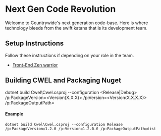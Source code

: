 # Next Gen Code Revolution

Welcome to Countrywide's next generation code-base. Here is where technology
bleeds from the swift katana that is its development team.

## Setup Instructions

Follow these instructions if depending on your role in the team.

- [Front-End Zen warrior](./FED-README.md)



## Building CWEL and Packaging Nuget

dotnet build Cwel\Cwel.csproj --configuration <Release|Debug> /p:PackageVersion=<Version(X.X.X)> /p:Version=<Version(X.X.X.X)> /p:PackageOutputPath=<Output Folder>

#### Example

`dotnet build Cwel\Cwel.csproj --configuration Release /p:PackageVersion=1.2.0 /p:Version=1.2.0.0 /p:PackageOutputPath=dist`